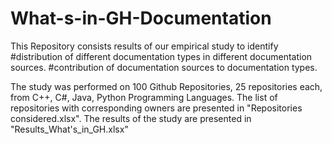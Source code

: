 # What-s-in-GH-Documentation
This Repository consists results of our empirical study to identify 
      #distribution of different documentation types in different documentation sources.
      #contribution of documentation sources to documentation types.

The study was performed on 100 Github Repositories, 25 repositories each, from C++, C#, Java, Python Programming Languages.
The list of repositories with corresponding owners are presented in "Repositories considered.xlsx".
The results of the study are presented in "Results_What's_in_GH.xlsx"
      

